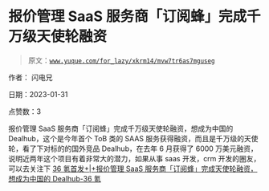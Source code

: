 # 报价管理 SaaS 服务商「订阅蜂」完成千万级天使轮融资

> 原文：[`www.yuque.com/for_lazy/xkrm14/mvw7tr6as7mguseg`](https://www.yuque.com/for_lazy/xkrm14/mvw7tr6as7mguseg)

作者： 闪电兄 

日期：2023-01-31 

点赞数：3 

报价管理 SaaS 服务商「订阅蜂」完成千万级天使轮融资，想成为中国的 Dealhub，这个是今年首个 ToB 类的 SAAS 服务获得融资，而且是千万级的天使轮，看了下对标的的国外竞品 Dealhub，在去年 6 月获得了 6000 万美元融资，说明近两年这个项目有着非常大的潜力，如果从事 saas 开发，crm 开发的圈友，可以去关注下 [36 氪首发+|+报价管理 SaaS 服务商「订阅蜂」完成天使轮融资，想成为中国的 Dealhub-36 氪](https://36kr.com/p/2108662638135684) 

